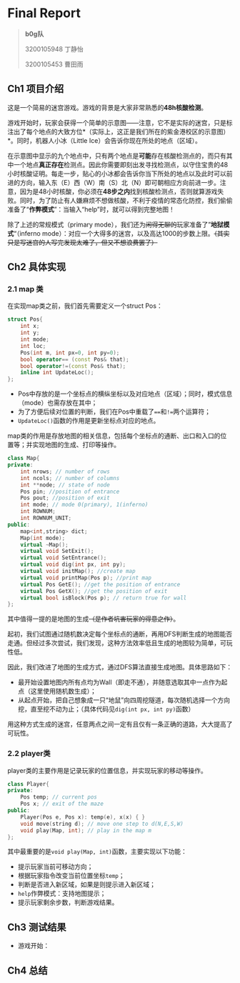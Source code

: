 # Final Report

> **b0g队**
>
> 3200105948 丁静怡
>
> 3200105453 曹田雨

## Ch1 项目介绍

这是一个简易的迷宫游戏。游戏的背景是大家非常熟悉的**48h核酸检测**。

游戏开始时，玩家会获得一个简单的示意图——注意，它不是实际的迷宫，只是标注出了每个地点的大致方位*（实际上，这正是我们所在的紫金港校区的示意图）*。同时，机器人小冰（Little Ice）会告诉你现在所处的地点（区域）。

在示意图中显示的九个地点中，只有两个地点是**可能**存在核酸检测点的，而只有其中一个地点**真正存在**检测点。因此你需要即刻出发寻找检测点，以守住宝贵的48小时核酸证明。每走一步，贴心的小冰都会告诉你当下所处的地点以及此时可以前进的方向，输入东（E）西（W）南（S）北（N）即可朝相应方向前进一步。注意，因为是48小时核酸，你必须在**48步之内**找到核酸检测点，否则就算游戏失败。同时，为了防止有人嫌麻烦不想做核酸，不利于疫情的常态化防控，我们偷偷准备了“**作弊模式**”：当输入“help”时，就可以得到完整地图！

除了上述的常规模式（primary mode），我们还为~~闲得无聊的~~玩家准备了”**地狱模式**“（inferno mode）：对应一个大得多的迷宫，以及高达1000的步数上限。~~（其实只是写迷宫的人写完发现太难了，但又不想浪费罢了）~~



## Ch2 具体实现

### 2.1 map 类

在实现map类之前，我们首先需要定义一个struct Pos：

```c++
struct Pos{
    int x;
    int y;
    int mode;
    int loc;
    Pos(int m, int px=0, int py=0);
    bool operator== (const Pos& that);
    bool operator!=(const Pos& that);
    inline int UpdateLoc();
};
```

- Pos中存放的是一个坐标点的横纵坐标以及对应地点（区域）；同时，模式信息（mode）也需存放在其中；
- 为了方便后续对位置的判断，我们在Pos中重载了`==`和`!=`两个运算符；
- `UpdateLoc()`函数的作用是更新坐标点对应的地点。



map类的作用是存放地图的相关信息，包括每个坐标点的通断、出口和入口的位置等；并实现地图的生成、打印等操作。

```c++
class Map{
private:
    int nrows; // number of rows
    int ncols; // number of columns
    int **node; // state of node
    Pos pin; //position of entrance
    Pos pout; //position of exit
    int mode; // mode 0(primary), 1(inferno)
    int ROWNUM;
    int ROWNUM_UNIT;
public:
    map<int,string> dict;
    Map(int mode);
    virtual ~Map();
    virtual void SetExit();
    virtual void SetEntrance();
    virtual void dig(int px, int py);
    virtual void initMap(); //create map
    virtual void printMap(Pos p); //print map
    virtual Pos GetE(); //get the position of entrance
    virtual Pos GetX(); //get the position of exit
    virtual bool isBlock(Pos p); // return true for wall
};
```

其中值得一提的是地图的生成~~（是作者坑害玩家的得意之作）~~。

起初，我们试图通过随机数决定每个坐标点的通断，再用DFS判断生成的地图能否走通。但经过多次尝试，我们发现，这种方法效率低且生成的地图较为简单，可玩性低。

因此，我们改进了地图的生成方式，通过DFS算法直接生成地图。具体思路如下：

- 最开始设置地图内所有点均为Wall（即走不通），并随意选取其中一点作为起点（这里使用随机数生成）；
- 从起点开始，把自己想象成一只“地鼠”向四周挖隧道，每次随机选择一个方向挖，直至挖不动为止；（具体代码见`dig(int px, int py)`函数）

用这种方式生成的迷宫，任意两点之间一定有且仅有一条正确的道路，大大提高了可玩性。



### 2.2 player类

player类的主要作用是记录玩家的位置信息，并实现玩家的移动等操作。

```c++
class Player{
private:
    Pos temp; // current pos
    Pos x; // exit of the maze
public:
    Player(Pos e, Pos x): temp(e), x(x) { }
    void move(string d); // move one step to d(N,E,S,W)
    void play(Map, int); // play in the map m
};
```

其中最重要的是`void play(Map, int)`函数，主要实现以下功能：

* 提示玩家当前可移动方向；
* 根据玩家指令改变当前位置坐标`temp`；
* 判断是否进入新区域，如果是则提示进入新区域；
* `help`作弊模式：支持地图提示；
* 提示玩家剩余步数，判断游戏结果。



## Ch3 测试结果

- 游戏开始：







## Ch4 总结

